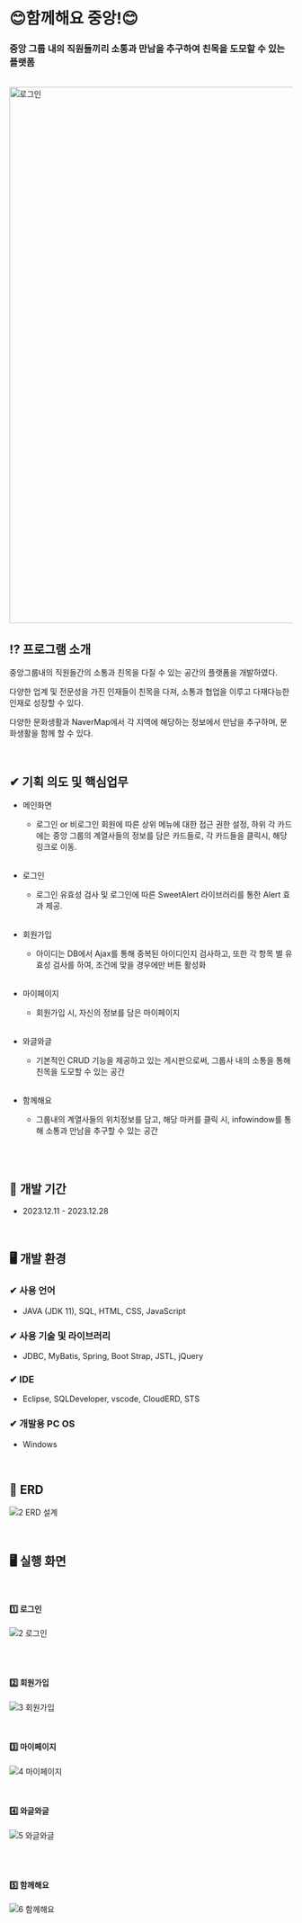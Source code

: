 # 😊함께해요 중앙!😊
### 중앙 그룹 내의 직원들끼리 소통과 만남을 추구하여 친목을 도모할 수 있는 플랫폼
<br>    
<img width="954" alt="로그인" src="https://github.com/Maengmo/JoonAng/assets/117720344/617709a1-4b7f-479c-af21-470327d20b6e">

<br> 

## ⁉ 프로그램 소개
  <p>중앙그룹내의 직원들간의 소통과 친목을 다질 수 있는 공간의 플랫폼을 개발하였다. </p>
  <p>다양한 업계 및 전문성을 가진 인재들이 친목을 다져, 소통과 협업을 이루고 다재다능한 인재로 성장할 수 있다. </p>
  <p>다양한 문화생활과 NaverMap에서 각 지역에 해당하는 정보에서 만남을 추구하며, 문화생활을 함께 할 수 있다. </p>
  
  <br>
  
## ✔ 기획 의도 및 핵심업무
- 메인화면
  - 로그인 or 비로그인 회원에 따른 상위 메뉴에 대한 접근 권한 설정, 하위 각 카드에는 중앙 그룹의 계열사들의 정보를 담은 카드들로, 각 카드들을 클릭시, 해당 링크로 이동.<br><br>
  
- 로그인
  - 로그인 유효성 검사 및 로그인에 따른 SweetAlert 라이브러리를 통한 Alert 효과 제공.<br><br>

- 회원가입
  - 아이디는 DB에서 Ajax를 통해 중복된 아이디인지 검사하고, 또한 각 항목 별 유효성 검사를 하여, 조건에 맞을 경우에만 버튼 활성화 <br><br>

- 마이페이지
  - 회원가입 시, 자신의 정보를 담은 마이페이지<br><br>

- 와글와글
  - 기본적인 CRUD 기능을 제공하고 있는 게시판으로써, 그룹사 내의 소통을 통해 친목을 도모할 수 있는 공간 <br><br>

- 함께해요
  - 그룹내의 계열사들의 위치정보를 담고, 해당 마커를 클릭 시, infowindow를 통해 소통과 만남을 추구할 수 있는 공간  <br><br>

<br>

## 📆 개발 기간
- 2023.12.11 - 2023.12.28

<br>

## 🖥 개발 환경
### ✔ 사용 언어
- JAVA (JDK 11), SQL, HTML, CSS, JavaScript
### ✔ 사용 기술 및 라이브러리
- JDBC, MyBatis, Spring, Boot Strap, JSTL, jQuery
### ✔ IDE
- Eclipse, SQLDeveloper, vscode, CloudERD, STS
### ✔ 개발용 PC OS
- Windows

<br>

## 📁 ERD 
![2  ERD 설계](https://github.com/Maengmo/JoonAng/assets/117720344/67dda620-de93-4c84-bba3-8967eee0284b)



<br>

##  🖥 실행 화면
<br>

#### 1️⃣ 로그인
![2  로그인](https://github.com/Maengmo/JoonAng/assets/117720344/f92309f8-e2f2-47d8-9f25-7b8adb0ce86e)


<br><br>


#### 2️⃣ 회원가입
![3  회원가입](https://github.com/Maengmo/JoonAng/assets/117720344/9d2c93be-e949-4670-a0ca-3088eb263b68)


<br>

#### 3️⃣ 마이페이지
![4  마이페이지](https://github.com/Maengmo/JoonAng/assets/117720344/04742bc4-1102-42d3-b5f3-f04cdc5cfc6a)


<br>

#### 4️⃣ 와글와글
![5  와글와글](https://github.com/Maengmo/JoonAng/assets/117720344/bae4d12b-6968-45c0-a171-16e082d4a933)

<br><br>

#### 5️⃣ 함께해요
![6  함께해요](https://github.com/Maengmo/JoonAng/assets/117720344/74a14a5f-9def-437b-9600-c0c7e7c4388a)


<br>
